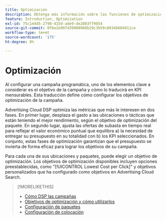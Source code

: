 ```yaml
---
title: Optimización
description: Obtenga más información sobre las funciones de optimización.
feature: Introduction, Optimization
exl-id: 75c144d5-2790-415d-ade9-de2803ff9054
source-git-commit: 0f0a2e907d39900968b29c3b59c8034b604911ce
workflow-type: tm+mt
source-wordcount: '175'
ht-degree: 0%

---
```


# Optimización

Al configurar una campaña programática, uno de los elementos clave a considerar es el objetivo de la campaña y cómo lo traducirá en KPI mensurables. Esta traducción define cómo configurar los objetivos de optimización de la campaña.

Advertising Cloud DSP optimiza las métricas que más le interesen en dos fases. En primer lugar, desplaza el gasto a las ubicaciones o tácticas que están teniendo el mejor rendimiento, según el objetivo de optimización del paquete. En segundo lugar, ajusta las ofertas de subasta en tiempo real para reflejar el valor económico puntual que equilibra a) la necesidad de entregar su presupuesto en su totalidad con b) los KPI seleccionados. En conjunto, estas fases de optimización garantizan que el presupuesto se invierta de forma eficaz para lograr los objetivos de su campaña.

Para cada una de sus ubicaciones y paquetes, puede elegir un objetivo de optimización. Los objetivos de optimización disponibles incluyen opciones preestablecidas, como &quot;[!UICONTROL Lowest Cost per Click]&quot; y objetivos personalizados que ha configurado como objetivos en Advertising Cloud Search.

>[!MORELIKETHIS]
>
> * [Cómo DSP las campañas](/help/dsp/optimization/optimization-how-dsp-optimizes-campaigns.md)
>* [Objetivos de optimización y cómo utilizarlos](/help/dsp/optimization/optimization-goals.md)
>* [Configuración de paquetes](/help/dsp/campaign-management/packages/package-settings.md)
>* [Configuración de colocación](/help/dsp/campaign-management/placements/placement-settings.md)

